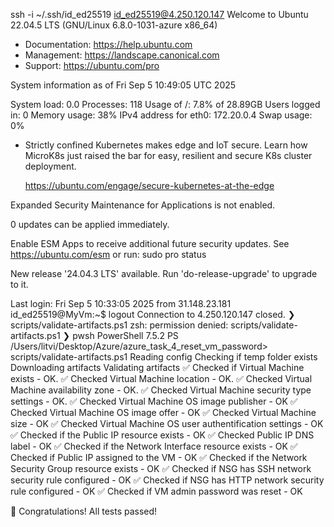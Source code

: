 ssh -i ~/.ssh/id_ed25519 id_ed25519@4.250.120.147
Welcome to Ubuntu 22.04.5 LTS (GNU/Linux 6.8.0-1031-azure x86_64)

 * Documentation:  https://help.ubuntu.com
 * Management:     https://landscape.canonical.com
 * Support:        https://ubuntu.com/pro

 System information as of Fri Sep  5 10:49:05 UTC 2025

  System load:  0.0               Processes:             118
  Usage of /:   7.8% of 28.89GB   Users logged in:       0
  Memory usage: 38%               IPv4 address for eth0: 172.20.0.4
  Swap usage:   0%

 * Strictly confined Kubernetes makes edge and IoT secure. Learn how MicroK8s
   just raised the bar for easy, resilient and secure K8s cluster deployment.

   https://ubuntu.com/engage/secure-kubernetes-at-the-edge

Expanded Security Maintenance for Applications is not enabled.

0 updates can be applied immediately.

Enable ESM Apps to receive additional future security updates.
See https://ubuntu.com/esm or run: sudo pro status

New release '24.04.3 LTS' available.
Run 'do-release-upgrade' to upgrade to it.


Last login: Fri Sep  5 10:33:05 2025 from 31.148.23.181
id_ed25519@MyVm:~$ 
logout
Connection to 4.250.120.147 closed.
❯ scripts/validate-artifacts.ps1
zsh: permission denied: scripts/validate-artifacts.ps1
❯ pwsh
PowerShell 7.5.2
PS /Users/litvi/Desktop/Azure/azure_task_4_reset_vm_password> scripts/validate-artifacts.ps1
Reading config
Checking if temp folder exists
Downloading artifacts
Validating artifacts
✅ Checked if Virtual Machine exists - OK.
✅ Checked Virtual Machine location - OK.
✅ Checked Virtual Machine availability zone - OK.
✅ Checked Virtual Machine security type settings - OK.
✅ Checked Virtual Machine OS image publisher - OK
✅ Checked Virtual Machine OS image offer - OK
✅ Checked Virtual Machine size - OK
✅ Checked Virtual Machine OS user authentification settings - OK
✅ Checked if the Public IP resource exists - OK
✅ Checked Public IP DNS label - OK
✅ Checked if the Network Interface resource exists - OK
✅ Checked if Public IP assigned to the VM - OK
✅ Checked if the Network Security Group resource exists - OK
✅ Checked if NSG has SSH network security rule configured - OK
✅ Checked if NSG has HTTP network security rule configured - OK
✅ Checked if VM admin password was reset - OK

🥳 Congratulations! All tests passed!